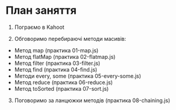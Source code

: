 # План заняття

1. Пограємо в Kahoot

2. Обговоримо перебираючі методи масивів:

- Метод map (практика 01-map.js)
- Метод flatMap (практика 02-flatmap.js)
- Метод filter (практика 03-filter.js)
- Метод find (практика 04-find.js)
- Методи every, some (практика 05-every-some.js)
- Метод reduce (практика 06-reduce.js)
- Метод toSorted (практика 07-sort.js)

3. Поговоримо за ланцюжки методів (практика 08-chaining.js)
